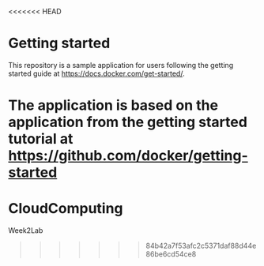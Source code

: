 <<<<<<< HEAD
# Getting started

This repository is a sample application for users following the getting started guide at https://docs.docker.com/get-started/.

The application is based on the application from the getting started tutorial at https://github.com/docker/getting-started
=======
# CloudComputing
Week2Lab
>>>>>>> 84b42a7f53afc2c5371daf88d44e86be6cd54ce8
